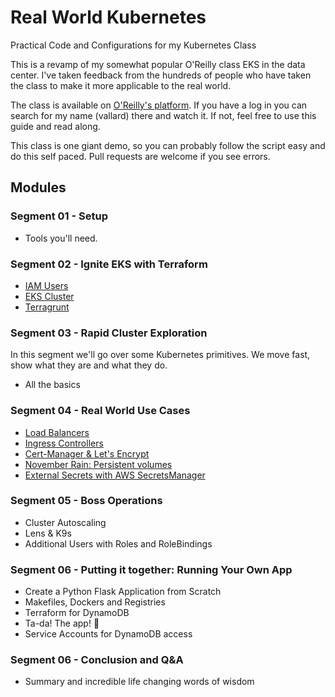 # Real World Kubernetes

Practical  Code and Configurations for my Kubernetes Class

This is a revamp of my somewhat popular O'Reilly class EKS in the data center.  I've taken feedback from the hundreds of people who have taken the class to make it more applicable to the real world.  

The class is available on [O'Reilly's platform](https://learning.oreilly.com/home/).  If you have a log in you can search for my name (vallard) there and watch it.  If not, feel free to use this guide and read along. 

This class is one giant demo, so you can probably follow the script easy and do this self paced. Pull requests are welcome if you see errors. 

## Modules

### Segment 01 - Setup

* Tools you'll need. 

### Segment 02 - Ignite EKS with Terraform

* [IAM Users](iam)
* [EKS Cluster](terraform)
* [Terragrunt](terragrunt)

### Segment 03 - Rapid Cluster Exploration

In this segment we'll go over some Kubernetes primitives.  We move fast, show what they are and what they do. 

* All the basics

### Segment 04 - Real World Use Cases

* [Load Balancers]()
* [Ingress Controllers]()
* [Cert-Manager & Let's Encrypt]()
* [November Rain: Persistent volumes]()
* [External Secrets with AWS SecretsManager]()

### Segment 05 - Boss Operations

* Cluster Autoscaling
* Lens & K9s
* Additional Users with Roles and RoleBindings

### Segment 06 - Putting it together:  Running Your Own App 

* Create a Python Flask Application from Scratch 
* Makefiles, Dockers and Registries
* Terraform for DynamoDB
* Ta-da!  The app! 🎉
* Service Accounts for DynamoDB access

### Segment 06 - Conclusion and Q&A

* Summary and incredible life changing words of wisdom
